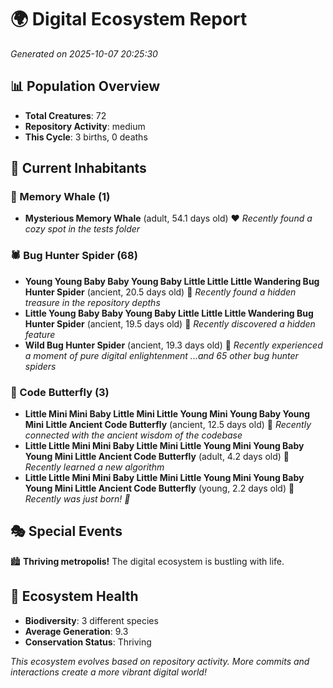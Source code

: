 # 🌍 Digital Ecosystem Report
*Generated on 2025-10-07 20:25:30*

## 📊 Population Overview
- **Total Creatures**: 72
- **Repository Activity**: medium
- **This Cycle**: 3 births, 0 deaths

## 👥 Current Inhabitants

### 🐋 Memory Whale (1)
- **Mysterious Memory Whale** (adult, 54.1 days old) ❤️
  *Recently found a cozy spot in the tests folder*

### 🕷️ Bug Hunter Spider (68)
- **Young Young Baby Baby Young Baby Little Little Little Wandering Bug Hunter Spider** (ancient, 20.5 days old) 💛
  *Recently found a hidden treasure in the repository depths*
- **Little Young Baby Baby Young Baby Little Little Little Wandering Bug Hunter Spider** (ancient, 19.5 days old) 💛
  *Recently discovered a hidden feature*
- **Wild Bug Hunter Spider** (ancient, 19.3 days old) 💚
  *Recently experienced a moment of pure digital enlightenment*
  *...and 65 other bug hunter spiders*

### 🦋 Code Butterfly (3)
- **Little Mini Mini Baby Little Mini Little Young Mini Young Baby Young Mini Little Ancient Code Butterfly** (ancient, 12.5 days old) 💚
  *Recently connected with the ancient wisdom of the codebase*
- **Little Little Mini Mini Baby Little Mini Little Young Mini Young Baby Young Mini Little Ancient Code Butterfly** (adult, 4.2 days old) 💚
  *Recently learned a new algorithm*
- **Little Little Mini Mini Baby Little Mini Little Young Mini Young Baby Young Mini Little Ancient Code Butterfly** (young, 2.2 days old) 💚
  *Recently was just born! 👶*

## 🎭 Special Events

🏙️ **Thriving metropolis!** The digital ecosystem is bustling with life.

## 🔬 Ecosystem Health
- **Biodiversity**: 3 different species
- **Average Generation**: 9.3
- **Conservation Status**: Thriving

*This ecosystem evolves based on repository activity. More commits and interactions create a more vibrant digital world!*